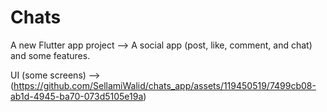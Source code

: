 # Chats

A new Flutter app project  --> A social app (post, like, comment, and chat) and some features.

UI (some screens) --> (https://github.com/SellamiWalid/chats_app/assets/119450519/7499cb08-ab1d-4945-ba70-073d5105e19a)

